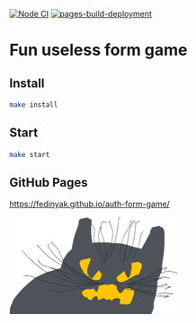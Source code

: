 [![Node CI](https://github.com/Fedinyak/auth-form-game/actions/workflows/nodejs.yml/badge.svg)](https://github.com/Fedinyak/auth-form-game/actions/workflows/nodejs.yml)
[![pages-build-deployment](https://github.com/Fedinyak/auth-form-game/actions/workflows/pages/pages-build-deployment/badge.svg)](https://github.com/Fedinyak/auth-form-game/actions/workflows/pages/pages-build-deployment)

# Fun useless form game

## Install

```sh
make install
```

## Start

```sh
make start
```

## GitHub Pages

https://fedinyak.github.io/auth-form-game/

<img width="300" alt="cat" src="/src/assets/cat.png">
